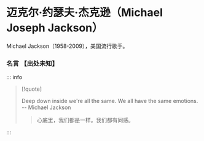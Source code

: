 # 迈克尔·约瑟夫·杰克逊（Michael Joseph Jackson）

Michael Jackson（1958-2009），美国流行歌手。

### 名言 【出处未知】

::: info

> [!quote]
>
> Deep down inside we're all the same. We all have the same emotions. -- Michael Jackson
>
> > 心底里，我们都是一样。我们都有同感。

:::
